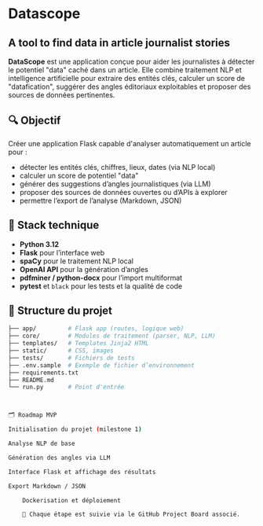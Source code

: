 # Datascope 

## A tool to find data in article journalist stories

**DataScope** est une application conçue pour aider les journalistes à détecter le potentiel "data" caché dans un article. Elle combine traitement NLP et intelligence artificielle pour extraire des entités clés, calculer un score de "datafication", suggérer des angles éditoriaux exploitables et proposer des sources de données pertinentes.

## 🔍 Objectif

Créer une application Flask capable d'analyser automatiquement un article pour :
- détecter les entités clés, chiffres, lieux, dates (via NLP local)
- calculer un score de potentiel "data"
- générer des suggestions d’angles journalistiques (via LLM)
- proposer des sources de données ouvertes ou d’APIs à explorer
- permettre l’export de l’analyse (Markdown, JSON)

## 🚀 Stack technique

- **Python 3.12**
- **Flask** pour l’interface web
- **spaCy** pour le traitement NLP local
- **OpenAI API** pour la génération d’angles
- **pdfminer / python-docx** pour l’import multiformat
- **pytest** et `black` pour les tests et la qualité de code

## 🧩 Structure du projet

```bash
├── app/         # Flask app (routes, logique web)
├── core/        # Modules de traitement (parser, NLP, LLM)
├── templates/   # Templates Jinja2 HTML
├── static/      # CSS, images
├── tests/       # Fichiers de tests
├── .env.sample  # Exemple de fichier d’environnement
├── requirements.txt
├── README.md
└── run.py       # Point d'entrée



🗂️ Roadmap MVP

Initialisation du projet (milestone 1)

Analyse NLP de base

Génération des angles via LLM

Interface Flask et affichage des résultats

Export Markdown / JSON

    Dockerisation et déploiement

    🎯 Chaque étape est suivie via le GitHub Project Board associé.
